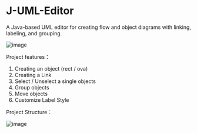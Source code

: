 # J-UML-Editor
A Java-based UML editor for creating flow and object diagrams with linking, labeling, and grouping.

![image](https://github.com/user-attachments/assets/1d4b38ae-dbec-4834-b259-7fc7e0c6b4fb)

Project features：
1. Creating an object (rect / ova)
2. Creating a Link
3. Select / Unselect a single objects
4. Group objects
5. Move objects
6. Customize Label Style

Project Structure：

![image](https://github.com/user-attachments/assets/02b0a110-8fb2-4e1e-b476-c9c17fc8e44b)
             

